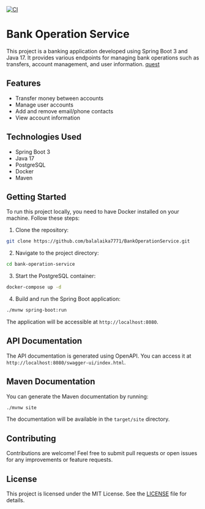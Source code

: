 [![CI](https://github.com/balalaika7771/BankOperationService/actions/workflows/build.yml/badge.svg)](https://github.com/balalaika7771/BankOperationService/actions/workflows/build.yml)
# Bank Operation Service

This project is a banking application developed using Spring Boot 3 and Java 17. It provides various endpoints for managing bank operations such as transfers, account management, and user information.
[quest](quest.md)
## Features

- Transfer money between accounts
- Manage user accounts
- Add and remove email/phone contacts
- View account information

## Technologies Used

- Spring Boot 3
- Java 17
- PostgreSQL
- Docker
- Maven

## Getting Started

To run this project locally, you need to have Docker installed on your machine. Follow these steps:

1. Clone the repository:

```bash
git clone https://github.com/balalaika7771/BankOperationService.git
```

2. Navigate to the project directory:

```bash
cd bank-operation-service
```

3. Start the PostgreSQL container:

```bash
docker-compose up -d
```

4. Build and run the Spring Boot application:

```bash
./mvnw spring-boot:run
```

The application will be accessible at `http://localhost:8080`.

## API Documentation

The API documentation is generated using OpenAPI. You can access it at `http://localhost:8080/swagger-ui/index.html`.

## Maven Documentation

You can generate the Maven documentation by running:

```bash
./mvnw site
```

The documentation will be available in the `target/site` directory.

## Contributing

Contributions are welcome! Feel free to submit pull requests or open issues for any improvements or feature requests.

## License

This project is licensed under the MIT License. See the [LICENSE](LICENSE) file for details.

